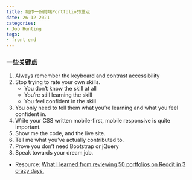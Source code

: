 ```yaml
---
title: 制作一份前端Portfolio的重点
date: 26-12-2021
categories:
- Job Hunting
tags:
- front end
---
```



### 一些关键点

1. Always remember the keyboard and contrast accessibility
2. Stop trying to rate your own skills.
    * You don’t know the skill at all
    * You’re still learning the skill
    * You feel confident in the skill
3. You only need to tell them what you’re learning and what you feel confident in.
4. Write your CSS written mobile-first, mobile responsive is quite important.
5. Show me the code, and the live site. 
6. Tell me what you’ve actually contributed to.
7. Prove you don’t need Bootstrap or jQuery
8. Speak towards your dream job. 





- Resource: [What I learned from reviewing 50 portfolios on Reddit in 3 crazy days.](https://www.freecodecamp.org/news/i-reviewed-fifty-portfolios-on-reddit-and-this-is-what-i-learned-e5d2b43150bc/)



